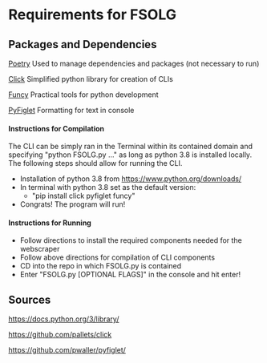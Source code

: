 # Requirements for FSOLG


## Packages and Dependencies

[Poetry](https://python-poetry.org/)
Used to manage dependencies and packages (not necessary to run)

[Click](https://github.com/pallets/click)
Simplified python library for creation of CLIs

[Funcy](https://github.com/Suor/funcy)
Practical tools for python development

[PyFiglet](https://github.com/pwaller/pyfiglet/blob/master/README)
Formatting for text in console

#### Instructions for Compilation

The CLI can be simply ran in the Terminal within its contained domain and specifying "python FSOLG.py ..." as long as python 3.8
is installed locally. The following steps should allow for running the CLI.

- Installation of python 3.8 from https://www.python.org/downloads/
- In terminal with python 3.8 set as the default version: 
    - "pip install click pyfiglet funcy"
- Congrats! The program will run!

#### Instructions for Running

- Follow directions to install the required components needed for the webscraper
- Follow above directions for compilation of CLI components
- CD into the repo in which FSOLG.py is contained
- Enter "FSOLG.py [OPTIONAL FLAGS]" in the console and hit enter!

## Sources
https://docs.python.org/3/library/

https://github.com/pallets/click

https://github.com/pwaller/pyfiglet/

